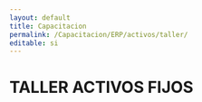 ```yaml
---
layout: default
title: Capacitacion
permalink: /Capacitacion/ERP/activos/taller/
editable: si
---
```


# TALLER ACTIVOS FIJOS


